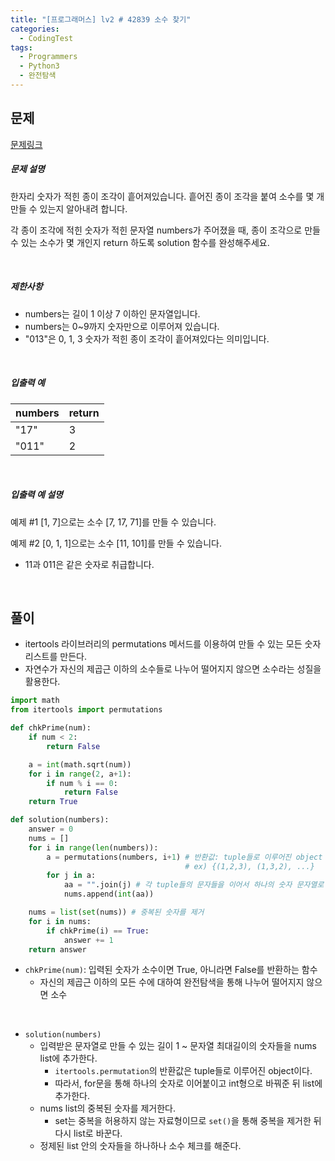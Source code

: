 ```yaml
---
title: "[프로그래머스] lv2 # 42839 소수 찾기"
categories:	
  - CodingTest  
tags:
  - Programmers  
  - Python3
  - 완전탐색
---
```


## 문제

[문제링크](https://programmers.co.kr/learn/courses/30/lessons/42839)

##### 문제 설명

한자리 숫자가 적힌 종이 조각이 흩어져있습니다. 흩어진 종이 조각을 붙여 소수를 몇 개 만들 수 있는지 알아내려 합니다.

각 종이 조각에 적힌 숫자가 적힌 문자열 numbers가 주어졌을 때, 종이 조각으로 만들 수 있는 소수가 몇 개인지 return 하도록 solution 함수를 완성해주세요.

<br/>

##### 제한사항

- numbers는 길이 1 이상 7 이하인 문자열입니다.
- numbers는 0~9까지 숫자만으로 이루어져 있습니다.
- "013"은 0, 1, 3 숫자가 적힌 종이 조각이 흩어져있다는 의미입니다.

<br/>

##### 입출력 예

| numbers | return |
| ------- | ------ |
| "17"    | 3      |
| "011"   | 2      |

<br/>

##### 입출력 예 설명

예제 #1
[1, 7]으로는 소수 [7, 17, 71]를 만들 수 있습니다.

예제 #2
[0, 1, 1]으로는 소수 [11, 101]를 만들 수 있습니다.

- 11과 011은 같은 숫자로 취급합니다.

<br/>

## 풀이

- itertools 라이브러리의 permutations 메서드를 이용하여 만들 수 있는 모든 숫자 리스트를 만든다.
- 자연수가 자신의 제곱근 이하의 소수들로 나누어 떨어지지 않으면 소수라는 성질을 활용한다. 

```python
import math
from itertools import permutations

def chkPrime(num):
    if num < 2:
        return False

    a = int(math.sqrt(num))
    for i in range(2, a+1):
        if num % i == 0:
            return False
    return True

def solution(numbers):
    answer = 0
    nums = []
    for i in range(len(numbers)):
        a = permutations(numbers, i+1) # 반환값: tuple들로 이루어진 object
        							   # ex) {(1,2,3), (1,3,2), ...}
        for j in a:
            aa = "".join(j) # 각 tuple들의 문자들을 이어서 하나의 숫자 문자열로 만듬
            nums.append(int(aa))

    nums = list(set(nums)) # 중복된 숫자를 제거
    for i in nums:
        if chkPrime(i) == True:
            answer += 1
    return answer
```

- `chkPrime(num)`: 입력된 숫자가 소수이면 True, 아니라면 False를 반환하는 함수
  - 자신의 제곱근 이하의 모든 수에 대하여 완전탐색을 통해 나누어 떨어지지 않으면 소수

<br/>

- `solution(numbers)`
  - 입력받은 문자열로 만들 수 있는 길이 1 ~ 문자열 최대길이의 숫자들을 nums list에 추가한다.
    - `itertools.permutation`의 반환값은 tuple들로 이루어진 object이다.
    - 따라서, for문을 통해 하나의 숫자로 이어붙이고  int형으로 바꿔준 뒤 list에 추가한다.
  - nums list의 중복된 숫자를 제거한다.
    - set는 중복을 허용하지 않는 자료형이므로 `set()`을 통해 중복을 제거한 뒤 다시 list로 바꾼다.
  - 정제된 list 안의 숫자들을 하나하나 소수 체크를 해준다.



